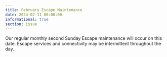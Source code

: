 ```yaml
---
title: February Escape Maintenance 
date: 2024-02-11 00:00:00
informational: true
section: issue
---
```


Our regular monthly second Sunday Escape maintenance will occur on this date. Escape services and connectivity may be intermittent throughout the day.
